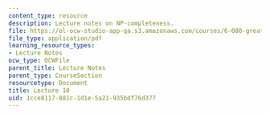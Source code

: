 ```yaml
---
content_type: resource
description: Lecture notes on NP-completeness.
file: https://ol-ocw-studio-app-qa.s3.amazonaws.com/courses/6-080-great-ideas-in-theoretical-computer-science-spring-2008/1cce8117881c1d1e5a21935bdf76d377_lec10.pdf
file_type: application/pdf
learning_resource_types:
- Lecture Notes
ocw_type: OCWFile
parent_title: Lecture Notes
parent_type: CourseSection
resourcetype: Document
title: Lecture 10
uid: 1cce8117-881c-1d1e-5a21-935bdf76d377
---
```

